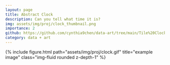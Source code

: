 ```yaml
---
layout: page
title: Abstract Clock
description: Can you tell what time it is?
img: assets/img/proj/clock_thumbnail.png
importance: 2
github: https://github.com/cynthia9chen/data-art/tree/main/Tile%20Clock
category: data + art
---
```


<div class="row justify-content-sm-center">
    <div class="col-sm-8 mt-3 mt-md-0">
        {% include figure.html path="assets/img/proj/clock.gif" title="example image" class="img-fluid rounded z-depth-1" %}
    </div>
</div>


